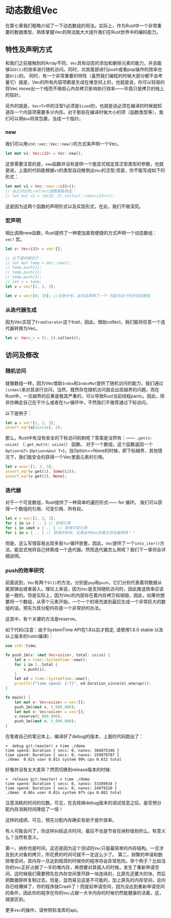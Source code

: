 # 动态数组Vec
在第七章我们粗略介绍了一下动态数组的用法。实际上，作为Rust中一个非常重要的数据类型，熟练掌握Vec的用法能大大提升我们在Rust世界中的编码能力。

## 特性及声明方式

和我们之前接触到的Array不同，`Vec`具有动态的添加和删除元素的能力，并且能够以`O(1)`的效率进行随机访问。同时，对其尾部进行push或者pop操作的效率也是`O(1)`的。
同时，有一个非常重要的特性（虽然我们编程的时候大部分都不会考量它）就是，Vec的所有内容项都是生成在堆空间上的，也就是说，你可以轻易的将Vec move出一个栈而不用担心内存拷贝影响执行效率——毕竟只是拷贝的栈上的指针。

另外的就是，`Vec<T>`中的泛型`T`必须是`Sized`的，也就是说必须在编译的时候就知道存一个内容项需要多少内存。对于那些在编译时候大小的项（函数类型等），我们可以用`Box`将其包裹，当成一个指针。

### new
我们可以用`std::vec::Vec::new()`的方式来声明一个Vec。

```rust
let mut v1: Vec<i32> = Vec::new();
```

这里需要注意的是，`new`函数并没有提供一个能显式规定其泛型类型的参数，也就是说，上面的代码能根据`v1`的类型自动推倒出`Vec`的泛型;但是，你不能写成如下的形式：

```rust
let mut v1 = Vec::new::<i32>();
// 与之对比的,collect函数就能指定：
// let mut v2 = (0i32..5).collect::<Vec<i32>>();
```

这是因为这两个函数的声明形式以及实现形式，在此，我们不做深究。


### 宏声明

相比调用new函数，Rust提供了一种更加直观便捷的方式声明一个动态数组： `vec!` 宏。

```rust
let v: Vec<i32> = vec![];

// 以下语句相当于：
// let mut temp = Vec::new();
// temp.push(1);
// temp.push(2);
// temp.push(3);
// let v = temp;
let v = vec![1, 2, 3];

let v = vec![0; 10]; //注意分号，这句话声明了一个 内容为10个0的动态数组
```

### 从迭代器生成

因为Vec实现了`FromIterator`这个trait，因此，借助collect，我们能将任意一个迭代器转换为Vec。

```rust
let v: Vec<_> = (1..5).collect();
```

## 访问及修改

### 随机访问

就像数组一样，因为Vec借助`Index`和`IndexMut`提供了随机访问的能力，我们通过`[index]`来对其进行访问，当然，既然存在随机访问就会出现越界的问题。而在Rust中，一旦越界的后果是极其严重的，可以导致Rust当前线程panic。因此，除非你确定自己在干什么或者在`for`循环中，不然我们不推荐通过下标访问。

以下是例子：
```rust
let a = vec![1, 2, 3];
assert_eq!(a[1usize], 2);
```

那么，Rust中有没有安全的下标访问机制呢？答案是当然有：—— `.get(n: usize)` （`.get_mut(n: usize)`） 函数。
对于一个数组，这个函数返回一个`Option<&T>` (`Option<&mut T>`)，当Option==None的时候，即下标越界，其他情况下，我们能安全的获得一个Vec里面元素的引用。

```rust
let v =vec![1, 2, 3];
assert_eq!(v.get(1), Some(&2));
assert_eq!(v.get(3), None);
```

### 迭代器

对于一个可变数组，Rust提供了一种简单的遍历形式—— for 循环。
我们可以获得一个数组的引用、可变引用、所有权。

```rust
let v = vec![1, 2, 3];
for i in &v { .. } // 获得引用
for i in &mut v { .. } // 获得可变引用
for i in v { .. } // 获得所有权，注意此时Vec的属主将会被转移！！
```

但是，这么写很容易出现多层`for`循环嵌套，因此，`Vec`提供了一个`into_iter()`方法，能显式地将自己转换成一个迭代器。然而迭代器怎么用呢？我们下一章将会详细说明。

### push的效率研究

前面说到，`Vec`有两个`O(1)`的方法，分别是`pop`和`push`，它们分别代表着将数据从尾部弹出或者装入。理论上来说，因为`Vec`是支持随机访问的，因此推送效率应该是一致的。但是实际上，因为Vec的内部存在着内存拷贝和销毁，因此，如果你想要将一个数组，从零个元素开始，一个一个的填充直到最后生成一个非常巨大的数组的话。预先为其分配内存是一个非常好的办法。

这其中，有个关键的方法是reserve。

如下代码(注意：由于SystemTime API在1.8以后才稳定, 请使用1.8.0 stable 以及以上版本的rustc编译)：

```rust
use std::time;

fn push_1m(v: &mut Vec<usize>, total: usize) {
    let e = time::SystemTime::now();
    for i in 1..total {
        v.push(i);
    }
    let ed = time::SystemTime::now();
    println!("time spend: {:?}", ed.duration_since(e).unwrap());
}

fn main() {
    let mut v: Vec<usize> = vec![];
    push_1m(&mut v, 5_000_000);
    let mut v: Vec<usize> = vec![];
    v.reserve(5_000_000);
    push_1m(&mut v, 5_000_000);
}
```

在笔者自己的笔记本上，编译好了debug的版本，上面的代码跑出了：

```
➜  debug git:(master) ✗ time ./demo
time spend: Duration { secs: 0, nanos: 368875346 }
time spend: Duration { secs: 0, nanos: 259878787 }
./demo  0.62s user 0.01s system 99% cpu 0.632 total

```
好像并没有太大差异？然而切换到release版本的时候:

```
➜  release git:(master) ✗ time ./demo
time spend: Duration { secs: 0, nanos: 53389934 }
time spend: Duration { secs: 0, nanos: 24979520 }
./demo  0.06s user 0.02s system 97% cpu 0.082 total
```

注意消耗的时间的位数。可见，在去除掉debug版本的调试信息之后，是否预分配内存消耗时间降低了一倍！


这样的成绩，可见，预先分配内存确实有助于提升效率。

有人可能会问了，你这样纠结这点时间，最后不也是节省在纳秒级别的么，有意义么？当然有意义。

第一，纳秒也是时间，这还是因为这个测试的`Vec`只是最简单的内存结构。一旦涉及到大对象的拷贝，所花费的时间可就不一定这么少了。
第二，频繁的申请和删除堆空间，其内存一旦达到瓶颈的时候你的程序将会异常危险。举个例子？比如当你的`Vec`正好占据了一半的堆内存，再想要对其插入的时候，发生了重新申请空间，这时候我们需要预先在内存空间里开辟一块连续的，比原先还要大的块，然后把数据原样复制过去。但是，显而易见这是不可能的，加上原先的内存空间，总内存已经爆掉了，你的程序就Crash了！而提前申请空间，因为没达到重新申请空间的条件，因此你的程序在你的`Vec`占据一大半内存的时候仍然能健康的活着。这，就是区别。

更多`Vec`的操作，请参照标准库的api。
